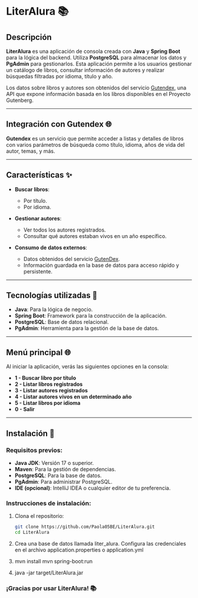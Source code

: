 # LiterAlura 📚

## Descripción  
**LiterAlura** es una aplicación de consola creada con **Java** y **Spring Boot** para la lógica del backend. Utiliza **PostgreSQL** para almacenar los datos y **PgAdmin** para gestionarlos. Esta aplicación permite a los usuarios gestionar un catálogo de libros, consultar información de autores y realizar búsquedas filtradas por idioma, título y año.  

Los datos sobre libros y autores son obtenidos del servicio [Gutendex](https://gutendex.com/), una API que expone información basada en los libros disponibles en el Proyecto Gutenberg.  

---

## Integración con Gutendex 🌐  

**Gutendex** es un servicio que permite acceder a listas y detalles de libros con varios parámetros de búsqueda como título, idioma, años de vida del autor, temas, y más.  

---

## Características ✨

- **Buscar libros**:
  - Por título.
  - Por idioma.
  
- **Gestionar autores**:
  - Ver todos los autores registrados.
  - Consultar qué autores estaban vivos en un año específico.
  
- **Consumo de datos externos**:
  - Datos obtenidos del servicio [GutenDex](https://gutendex.com/).
  - Información guardada en la base de datos para acceso rápido y persistente.

---

## Tecnologías utilizadas 🚀

- **Java**: Para la lógica de negocio.
- **Spring Boot**: Framework para la construcción de la aplicación.
- **PostgreSQL**: Base de datos relacional.
- **PgAdmin**: Herramienta para la gestión de la base de datos.

---

## Menú principal 🌐

Al iniciar la aplicación, verás las siguientes opciones en la consola:
- **1 - Buscar libro por título**
- **2 - Listar libros registrados** 
- **3 - Listar autores registrados**
- **4 - Listar autores vivos en un determinado año**
- **5 - Listar libros por idioma** 
- **0 - Salir**  

---

## Instalación 🔧

### Requisitos previos:

- **Java JDK**: Versión 17 o superior.
- **Maven**: Para la gestión de dependencias.
- **PostgreSQL**: Para la base de datos.
- **PgAdmin**: Para administrar PostgreSQL.
- **IDE (opcional)**: IntelliJ IDEA o cualquier editor de tu preferencia.

### Instrucciones de instalación:

1. Clona el repositorio:
   ```bash
   git clone https://github.com/Paola05BE/LiterAlura.git
   cd LiterAlura
2. Crea una base de datos llamada liter_alura.
   Configura las credenciales en el archivo application.properties o application.yml

3. mvn install
  mvn spring-boot:run

4. java -jar target/LiterAlura.jar
 

### ¡Gracias por usar LiterAlura! 📚